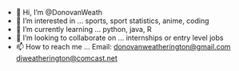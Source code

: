 - 👋 Hi, I’m @DonovanWeath
- 👀 I’m interested in ... sports, sport statistics, anime, coding
- 🌱 I’m currently learning ... python, java, R
- 💞️ I’m looking to collaborate on ... internships or entry level jobs
- 📫 How to reach me ... Email: donovanweatherington@gmail.com
                                djweatherington@comcast.net

<!---
DonovanWeath/DonovanWeath is a ✨ special ✨ repository because its `README.md` (this file) appears on your GitHub profile.
You can click the Preview link to take a look at your changes.
--->

